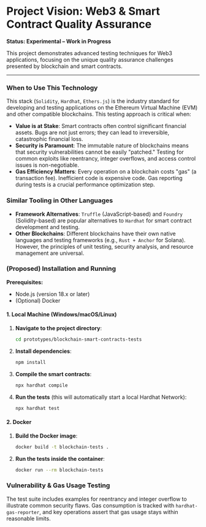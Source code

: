 # Project Vision: Web3 & Smart Contract Quality Assurance

**Status: Experimental – Work in Progress**

This project demonstrates advanced testing techniques for Web3 applications, focusing on the unique quality assurance challenges presented by blockchain and smart contracts.

---
### When to Use This Technology

This stack (`Solidity`, `Hardhat`, `Ethers.js`) is the industry standard for developing and testing applications on the Ethereum Virtual Machine (EVM) and other compatible blockchains. This testing approach is critical when:

* **Value is at Stake**: Smart contracts often control significant financial assets. Bugs are not just errors; they can lead to irreversible, catastrophic financial loss.
* **Security is Paramount**: The immutable nature of blockchains means that security vulnerabilities cannot be easily "patched." Testing for common exploits like reentrancy, integer overflows, and access control issues is non-negotiable.
* **Gas Efficiency Matters**: Every operation on a blockchain costs "gas" (a transaction fee). Inefficient code is expensive code. Gas reporting during tests is a crucial performance optimization step.

### Similar Tooling in Other Languages

* **Framework Alternatives**: `Truffle` (JavaScript-based) and `Foundry` (Solidity-based) are popular alternatives to `Hardhat` for smart contract development and testing.
* **Other Blockchains**: Different blockchains have their own native languages and testing frameworks (e.g., `Rust + Anchor` for Solana). However, the principles of unit testing, security analysis, and resource management are universal.

### (Proposed) Installation and Running

**Prerequisites:**
* Node.js (version 18.x or later)
* (Optional) Docker

#### 1. Local Machine (Windows/macOS/Linux)

1.  **Navigate to the project directory**:
    ```bash
    cd prototypes/blockchain-smart-contracts-tests
    ```
2.  **Install dependencies**:
    ```bash
    npm install
    ```
3.  **Compile the smart contracts**:
    ```bash
    npx hardhat compile
    ```
4.  **Run the tests** (this will automatically start a local Hardhat Network):
    ```bash
    npx hardhat test
    ```

#### 2. Docker

1.  **Build the Docker image**:
    ```bash
    docker build -t blockchain-tests .
    ```
2.  **Run the tests inside the container**:
    ```bash
    docker run --rm blockchain-tests
    ```








### Vulnerability & Gas Usage Testing

The test suite includes examples for reentrancy and integer overflow to illustrate common security flaws. Gas consumption is tracked with `hardhat-gas-reporter`, and key operations assert that gas usage stays within reasonable limits.

